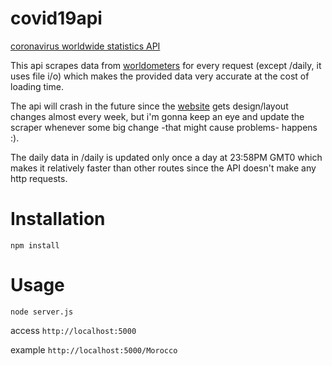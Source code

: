 # covid19api
[coronavirus worldwide statistics API](https://api19covid.herokuapp.com/)

This api scrapes data from [worldometers](https://www.worldometers.info/coronavirus/) for every request (except /daily, it uses file i/o) which makes the provided data very accurate at the cost of loading time.

The api will crash in the future since the [website](https://www.worldometers.info/coronavirus/) gets design/layout changes almost every week, but i'm gonna keep an eye and update the scraper whenever some big change -that might cause problems- happens :).

The daily data in /daily is updated only once a day at 23:58PM GMT0 which makes it relatively faster than other routes since the API doesn't make any http requests.

# Installation

```npm install```

# Usage

```node server.js```

access `http://localhost:5000`

example `http://localhost:5000/Morocco`